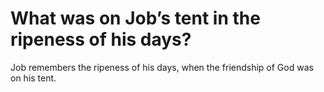 # What was on Job’s tent in the ripeness of his days?

Job remembers the ripeness of his days, when the friendship of God was on his tent.
